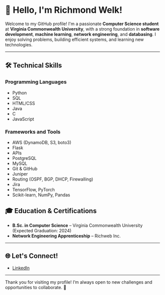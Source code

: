 # 👋 Hello, I'm Richmond Welk!  

Welcome to my GitHub profile! I'm a passionate **Computer Science student** at **Virginia Commonwealth University**, with a strong foundation in **software development**, **machine learning**, **network engineering**, and **databasing**. I enjoy solving problems, building efficient systems, and learning new technologies.

---

## 🛠️ **Technical Skills**

### **Programming Languages**  
- Python  
- SQL
- HTML/CSS
- Java
- C
- JavaScript  

### **Frameworks and Tools**  
- AWS (DynamoDB, S3, boto3)
- Flask
- APIs
- PostgreSQL
- MySQL
- Git & GitHub
- Juniper
- Routing (OSPF, BGP, DHCP, Firewalling)
- Jira
- TensorFlow, PyTorch  
- Scikit-learn, NumPy, Pandas  



## 🎓 **Education & Certifications**  
- **B.Sc. in Computer Science** – Virginia Commonwealth University (Expected Graduation: 2024)  
- **Network Engineering Apprenticeship** – Richweb Inc.  

---

## 🌐 **Let's Connect!**  
- [LinkedIn](https://www.linkedin.com/in/richmond-welk)  

---

Thank you for visiting my profile! I’m always open to new challenges and opportunities to collaborate. 🚀  



<!--
**a-welk/a-welk** is a ✨ _special_ ✨ repository because its `README.md` (this file) appears on your GitHub profile.

Here are some ideas to get you started:

- 🔭 I’m currently working on ...
- 🌱 I’m currently learning ...
- 👯 I’m looking to collaborate on ...
- 🤔 I’m looking for help with ...
- 💬 Ask me about ...
- 📫 How to reach me: ...
- 😄 Pronouns: ...
- ⚡ Fun fact: ...
-->
